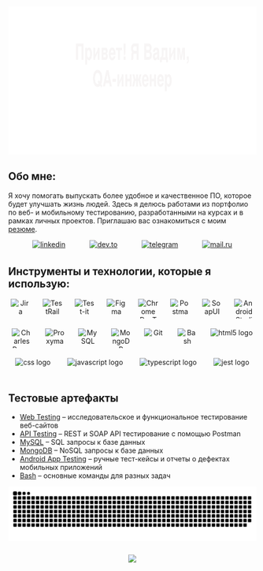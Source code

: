 <div align="center">
  <img height="300"  src="./assets/header_wav.svg"  />
</div>
<h2> Обо мне:</h2>
<p align="left">Я хочу помогать выпускать более удобное и качественное ПО, которое будет улучшать жизнь людей. Здесь я делюсь работами из портфолио по веб- и мобильному тестированию, разработанными на курсах и в рамках личных проектов. Приглашаю вас ознакомиться с моим <a href='https://cloud.mail.ru/public/AvXt/pGmJvYSyM' target='_blank'>резюме</a>.</p>
<div align="center" style='display:flex; justify-content:space-evenly'>
  <a href="www.linkedin.com/in/vadim-skoblikov" target="_blank">
   <img src=https://img.shields.io/badge/linkedin-%231E77B5.svg?&style=for-the-badge&logo=linkedin&logoColor=white alt='linkedin' style="margin-bottom: 5px;" />
  </a>
  <a href="https://dev.to/solar5503" target="_blank">
    <img src=https://img.shields.io/badge/dev.to-%2308090A.svg?&style=for-the-badge&logo=dev.to&logoColor=white alt='dev.to' style="margin-bottom: 5px;" />
  </a>
  <a href="https://t.me/solar5503" target="_blank">
    <img src="https://img.shields.io/badge/Telegram-2CA5E0?style=for-the-badge&logo=telegram&logoColor=white"  alt="telegram" style="margin-bottom: 5px;" />
  </a>
  <a href="mailto:admin-t@mail.ru" target="_blank">
    <img src="https://img.shields.io/badge/mail.ru-005FF9?style=for-the-badge&logo=Mail.ru&logoColor=white" alt='mail.ru' style="margin-bottom: 5px;" />
  </a>
</div>

<h2>Инструменты и технологии, которые я использую:</h2>
<div align="center" style='display:flex; justify-content:space-evenly; flex-wrap:wrap; gap:20px'>
  <img src="https://cdn.jsdelivr.net/gh/devicons/devicon/icons/jira/jira-original.svg" title="Jira" alt="Jira" width="40" height="40"/>
  <img src="https://code-partners.com/wp-content/uploads/2021/05/TestRail-Company-Logo-150x150.png" title="TestRail" alt="TestRail" width="40" height="40"/>
  <img src="https://docs.testit.software/images/testit_logo_icon_blue.png" title="Test-it" alt="Test-it" width="40" height="40"/>
  <img src="https://cdn.jsdelivr.net/gh/devicons/devicon/icons/figma/figma-original.svg" title="Figma" alt="Figma" width="40" height="40"/>
  <img src="https://d33wubrfki0l68.cloudfront.net/38b5c953a4667366685d55db55d057c86db1fc54/a0fdc/static/acae6b24d940347661ca901ea07f47c1/chrome-dev-logo-icon.png" title="Chrome DevTools" alt="Chrome DevTools" width="40" height="40"/>
  <img src="https://www.svgrepo.com/show/354202/postman-icon.svg" title="Postman" alt="Postman" width="40" height="40"/>
  <img src="https://encrypted-tbn0.gstatic.com/images?q=tbn:ANd9GcTDLj-17hLuPse4K5lo4VLNFRn89rjLSB-KKIZMdNjB0Q&s" title="SoapUI" alt="SoapUI" width="40" height="40"/>
  <img src="https://cdn.jsdelivr.net/gh/devicons/devicon/icons/androidstudio/androidstudio-original.svg" title="Android Studio" alt="Android Studio" width="40" height="40"/>
  <img src="https://64.media.tumblr.com/c40e81596f30adf8690ee26aa12e888f/tumblr_inline_ob8z21ogTu1r2onau_400.png" title="Charles Proxy" alt="Charles Proxy" width="40" height="40"/>
  <img src="https://ph-files.imgix.net/f1aba60e-b071-4afd-bde6-7c123853a3ae.png?auto=format" title="Proxyman" alt="Proxyman" width="40" height="40"/>
  <img src="https://cdn.jsdelivr.net/gh/devicons/devicon/icons/mysql/mysql-original.svg" title="MySQL" alt="MySQL" width="40" height="40"/>
  <img src="https://cdn.jsdelivr.net/gh/devicons/devicon/icons/mongodb/mongodb-original.svg" title="MongoDB" alt="MongoDB" width="40" height="40"/> 
  <img src="https://cdn.jsdelivr.net/gh/devicons/devicon/icons/git/git-original.svg" title="Git" alt="Git" width="40" height="40"/>
  <img src="https://upload.wikimedia.org/wikipedia/commons/thumb/4/4b/Bash_Logo_Colored.svg/1024px-Bash_Logo_Colored.svg.png" title="Bash" alt="Bash" width="40" height="40"/>
 <img src="https://cdn.jsdelivr.net/gh/devicons/devicon/icons/html5/html5-original.svg" title='HTML5'height="40" alt="html5 logo"  />
  <img src="https://cdn.jsdelivr.net/gh/devicons/devicon/icons/css3/css3-original.svg" title='CSS3' height="40" alt="css logo"  />
  <img src="https://cdn.jsdelivr.net/gh/devicons/devicon/icons/javascript/javascript-original.svg" title='JavaScript' height="40" alt="javascript logo"  />
  <img src="https://cdn.jsdelivr.net/gh/devicons/devicon/icons/typescript/typescript-original.svg" title='TypeScript' height="40" alt="typescript logo"  />
  <img src="https://cdn.jsdelivr.net/gh/devicons/devicon/icons/jest/jest-plain.svg" title='Jest' height="40" alt="jest logo"  />
</div>

<h2>Тестовые артефакты</h2>
<ul>
  <li><a href="https://github.com/Solar5503/web_testing">Web Testing</a> – исследовательское и функциональное тестирование веб-сайтов</li>
  <li><a href="https://github.com/Solar5503/api_testing">API Testing</a> – REST и SOAP API тестирование с помощью Postman</li>
  <li><a href="https://github.com/Solar5503/sql">MySQL</a> – SQL запросы к базе данных</li>
  <li><a href="https://github.com/Solar5503/mongodb">MongoDB</a> – NoSQL запросы к базе данных</li>
  <li><a href="https://github.com/Solar5503/mobile_testing">Android App Testing</a> – ручные тест-кейсы и отчеты о дефектах мобильных приложений</li>
  <li><a href="https://github.com/Solar5503/bash">Bash</a> – основные команды для разных задач</li>
</ul>

<div align="center" style="margin-bottom: 25px;">
<img src="./assets/blue_snake.svg" alt="Snake animation" />
</div>

<div align="center">
  <img src="https://visitor-badge.laobi.icu/badge?page_id=Solar5503"  />
</div>

